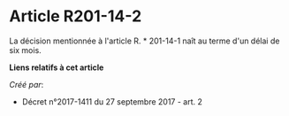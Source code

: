 # Article R201-14-2

La décision mentionnée à l'article R. * 201-14-1 naît au terme d'un délai de six mois.

**Liens relatifs à cet article**

_Créé par_:

  - Décret n°2017-1411 du 27 septembre 2017 - art. 2
